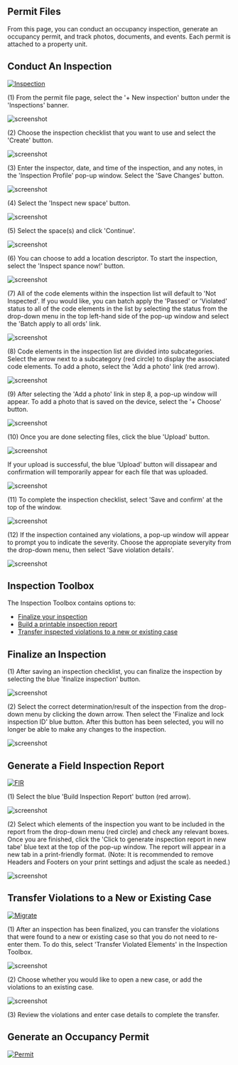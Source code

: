 ## Permit Files

From this page, you can conduct an occupancy inspection, generate an occupancy permit, and track photos, documents, and events. Each permit is attached to a property unit.


## Conduct An Inspection

[![Inspection](https://i.imgur.com/50wR1c9.png)](https://vimeo.com/765013026 "Conducting an Inspection")

(1) From the permit file page, select the '+ New inspection' button under the 'Inspections' banner. 

![screenshot](img/updatedinspection.png)

(2) Choose the inspection checklist that you want to use and select the 'Create' button.

![screenshot](img/inspection_4.png)

(3) Enter the inspector, date, and time of the inspection, and any notes, in the 'Inspection Profile' pop-up window.  Select the 'Save Changes' button.  

![screenshot](img/inspection_5.png)

(4) Select the 'Inspect new space' button.  

![screenshot](img/inspection_6.png)

(5) Select the space(s) and click 'Continue'.

![screenshot](img/inspection_7.png)

(6) You can choose to add a location descriptor. To start the inspection, select the 'Inspect spance now!' button.

![screenshot](img/inspection_8.png)

(7) All of the code elements within the inspection list will default to 'Not Inspected'. If you would like, you can batch apply the 'Passed' or 'Violated' status to all of the code elements in the list by selecting the status from the drop-down menu in the top left-hand side of the pop-up window and select the 'Batch apply to all ords' link.

![screenshot](img/inspection_9.png)

(8) Code elements in the inspection list are divided into subcategories. Select the arrow next to a subcategory (red circle) to display the associated code elements.  To add a photo, select the 'Add a photo' link (red arrow). 

![screenshot](img/inspection_10.png)

(9) After selecting the 'Add a photo' link in step 8, a pop-up window will appear. To add a photo that is saved on the device, select the '+ Choose' button. 

![screenshot](img/inspection_11.png)

(10) Once you are done selecting files, click the blue 'Upload' button. 

![screenshot](img/inspection_12.png)

If your upload is successful, the blue 'Upload' button will dissapear and confirmation will temporarily appear for each file that was uploaded. 

![screenshot](img/inspection_13.png)

(11) To complete the inspection checklist, select 'Save and confirm' at the top of the window. 

![screenshot](img/inspection_14.png)

(12) If the inspection contained any violations, a pop-up window will appear to prompt you to indicate the severity. Choose the appropiate severyity from the drop-down menu, then select 'Save violation details'.  

![screenshot](img/inspection_15.png)


## Inspection Toolbox

The Inspection Toolbox contains options to:

- [Finalize your inspection](#Finalize-an-Inspection)
- [Build a printable inspection report](#Generate-a-Field-Inspection-Report)
- [Transfer inspected violations to a new or existing case](#Add-Inspected-Violations-to-Case)


## Finalize an Inspection

(1) After saving an inspection checklist, you can finalize the inspection by selecting the blue 'finalize inspection' button. 

![screenshot](img/inspection_16.png)

(2) Select the correct determination/result of the inspection from the drop-down menu by clicking the down arrow. Then select the 'Finalize and lock inspection ID' blue button. After this button has been selected, you will no longer be able to make any changes to the inspection.

![screenshot](img/inspection_17.png)


## Generate a Field Inspection Report

[![FIR](https://i.imgur.com/NwHYnDR.png)](https://vimeo.com/765016058 "Creating a Field Inspection Report")

(1) Select the blue 'Build Inspection Report' button (red arrow).

![screenshot](img/inspection_18.png)

(2) Select which elements of the inspection you want to be included in the report from the drop-down menu (red circle) and check any relevant boxes.  Once you are finished, click the 'Click to generate inspection report in new tabe' blue text at the top of the pop-up window. The report will appear in a new tab in a print-friendly format. (Note: It is recommended to remove Headers and Footers on your print settings and adjust the scale as needed.)

![screenshot](img/inspection_19.png)


## Transfer Violations to a New or Existing Case

[![Migrate](https://i.imgur.com/L1kDbGK.png)](https://vimeo.com/765068975 "Transferring Violations to a Case")

(1) After an inspection has been finalized, you can transfer the violations that were found to a new or existing case so that you do not need to re-enter them. To do this, select 'Transfer Violated Elements' in the Inspection Toolbox.

![screenshot](img/violtransfer.png)

(2) Choose whether you would like to open a new case, or add the violations to an existing case.

![screenshot](img/violtransfer2.png)

(3) Review the violations and enter case details to complete the transfer.


## Generate an Occupancy Permit

[![Permit](https://i.imgur.com/8gsU6Zo.png)](https://vimeo.com/714239708 "Generating an Occupancy Permit")


